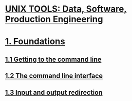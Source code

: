 # [UNIX TOOLS: Data, Software, Production Engineering](https://courses.edx.org/courses/course-v1:DelftX+UnixTx+1T2020/course/)

# [1. Foundations](01)

## [1.1 Getting to the command line](01/01)
## [1.2 The command line interface](01/02)
## [1.3 Input and output redirection](01/03)


